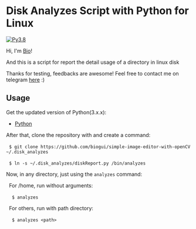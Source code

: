 # Disk Analyzes Script with Python for Linux
[![Py3.8](https://img.shields.io/badge/Python-3.8-blueviolet.svg)](https://docs.python.org/release/3.8/whatsnew/changelog.html#changelog)

Hi, I'm [Bio](https://github.com/biogui)!

And this is a script for report the detail usage of a directory in linux disk

Thanks for testing, feedbacks are awesome! Feel free to contact me on telegram [here](https://t.me/gui_bio) :)

## Usage
Get the updated version of Python(3.x.x):
* [Python](https://realpython.com/installing-python/)

After that, clone the repository with and create a command:

&nbsp;&nbsp;`$ git clone https://github.com/biogui/simple-image-editor-with-openCV ~/.disk_analyzes`

&nbsp;&nbsp;`$ ln -s ~/.disk_analyzes/diskReport.py /bin/analyzes`

Now, in any directory, just using the `analyzes` command:

&nbsp;&nbsp;For /home, run without arguments:

&nbsp;&nbsp;&nbsp;&nbsp;`$ analyzes`

&nbsp;&nbsp;For others, run with path directory:

&nbsp;&nbsp;&nbsp;&nbsp;`$ analyzes <path>`




